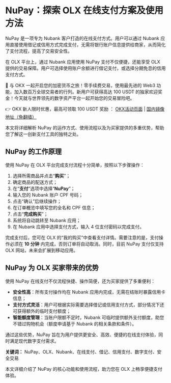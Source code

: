 # NuPay：探索 OLX 在线支付方案及使用方法

NuPay 是一项专为 Nubank 客户打造的在线支付方式。用户可以通过 Nubank 应用直接使用借记或信用方式完成支付，无需将银行账户信息提供给商家，从而简化了支付流程，提高了交易安全性。

在 OLX 平台上，通过 Nubank 应用使用 NuPay 支付不仅便捷，还能享受 OLX 提供的交易保障。用户可选择使用账户余额进行借记支付，或选择分期免息的信用支付方式。  

🚀 与 OKX 一起开启您的加密货币之旅！零手续费交易，使用最先进的 Web3 功能，加入数百万全球交易者的行列。新用户可获得高达 100 USDT 的独家欢迎奖金！今天就与世界领先的数字资产平台一起开始您的交易冒险吧。

👉 OKX 新人限时优惠，最高可领取 100 USDT 奖励 ： [OKX活动页面](https://bit.ly/OKXe) | [国内镜像地址（免翻墙）](https://bit.ly/okX)

本文将详细解析 NuPay 的运作方式、使用流程以及为买家提供的多重优势，帮助您了解这一创新支付工具的独特之处。

## NuPay 的工作原理

使用 NuPay 在 OLX 平台完成支付流程十分简单，按照以下步骤操作：

1. 选择所需商品并点击“**购买**”；
2. 确定商品的配送方式；
3. 在“**支付**”选项中选择“**NuPay**”；
4. 输入您的 Nubank 账户 CPF 号码；
5. 点击“确认”后继续操作；
6. 在订单概览中填写您的全名和 CPF 信息；
7. 点击“**完成购买**”；
8. 系统将自动跳转至 Nubank 应用；
9. 在 Nubank 应用中选择支付方式，输入 4 位支付密码以完成支付。

完成支付后，您可在 OLX 的“我的购买”中查看支付详情。需要注意的是，支付操作必须在 **10 分钟** 内完成，否则订单将自动取消。同时，目前 NuPay 支付仅支持 OLX 网站，未来会扩展到移动应用。

## NuPay 为 OLX 买家带来的优势

使用 NuPay 在线支付不仅流程快捷、操作简便，还为买家提供了多重便利：

- **安全性高**：所有支付操作均在 Nubank 应用内完成，无需在结账时暴露信用卡信息；
- **支付方式灵活**：用户可根据实际需要选择借记或信用支付方式，部分情况下还可获得额外的临时支付额度；
- **智能额度管理**：当账户限额不足时，Nubank 可临时提供额外支付额度，助您不错过购物机会（额度申请基于 Nubank 的相关条款和条件）。

通过这些优势，NuPay 旨在为用户提供更安全、高效、便捷的在线支付体验，同时满足现代数字支付需求。

**关键词：** NuPay、OLX、Nubank、在线支付、借记、信用支付、数字支付、安全交易

本文详细介绍了 NuPay 的核心功能和使用流程，助力您在 OLX 上畅享便捷支付体验。